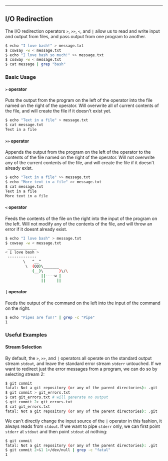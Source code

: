 ---

I/O Redirection
---------------

The I/O redirection operators `>`, `>>`, `<`, and `|`  allow us to read and write input and output from files, and pass output from one program to another.

~~~ bash
$ echo "I love bash!" > message.txt
$ cowsay -w < message.txt
$ echo "I love bash so much!" >> message.txt
$ cosway -w < message.txt
$ cat message | grep "bash"
~~~

<!--more-->

### Basic Usage

#### `>` operator
Puts the output from the program on the left of the operator into the file named on the right of the operator. Will overwrite all of current contents of the file, and will create the file if it doesn't exist yet.

~~~ bash
$ echo "Text in a file" > message.txt
$ cat message.txt
Text in a file
~~~

#### `>>` operator
Appends the output from the program on the left of the operator to the contents of the file named on the right of the operator. Will not overwrite any of the current contents of the file, and will create the file if it doesn't already exist.

~~~ bash
$ echo "Text in a file" >> message.txt
$ echo "More text in a file" >> message.txt
$ cat message.txt 
Text in a file
More text in a file
~~~

#### `<` operator
Feeds the contents of the file on the right into the input of the program on the left. Will not modify any of the contents of the file, and will throw an error if it doesnt already exist.

~~~ bash 
$ echo "I love bash" > message.txt
$ cowsay -w < message.txt
 _____________
< I love bash >
 -------------
        \   ^__^
         \  (OO)\_______
            (__)\       )\/\
                ||----w |
                ||     ||
~~~

#### `|` operator 
Feeds the output of the command on the left into the input of the command on the right. 

~~~ bash
$ echo "Pipes are fun!" | grep -c "Pipe"
1  
~~~

### Useful Examples

#### Stream Selection
By default, the `>`, `>>`, and `|` operators all operate on the standard output stream `stdout`, and leave the standard error stream `stderr` untouched. If we want to redirect just the error messages from a program, we can do so by selecting stream 2:

~~~ bash
$ git commit 
fatal: Not a git repository (or any of the parent directories): .git
$ git commit > git_errors.txt
$ cat git_errors.txt # will generate no output
$ git commit 2> git_errors.txt
$ cat git_errors.txt
fatal: Not a git repository (or any of the parent directories): .git
~~~

We can't directly change the input source of the `|` operator in this fashion, it always reads from `stdout`. If we want to pipe `stderr` only, we can first point `stderr` at `stdout` and then point `stdout` at nothing:

~~~ bash
$ git commit 
fatal: Not a git repository (or any of the parent directories): .git
$ git commit 2>&1 1>/dev/null | grep -c "fatal"
1
~~~

